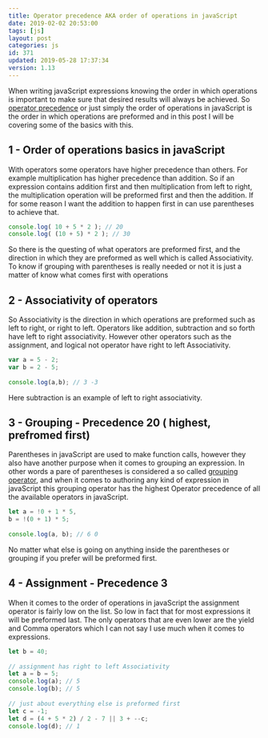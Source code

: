 ```yaml
---
title: Operator precedence AKA order of operations in javaScript
date: 2019-02-02 20:53:00
tags: [js]
layout: post
categories: js
id: 371
updated: 2019-05-28 17:37:34
version: 1.13
---
```


When writing javaScript expressions knowing the order in which operations is important to make sure that desired results will always be achieved. So [operator precedence](https://developer.mozilla.org/en-US/docs/Web/JavaScript/Reference/Operators/Operator_Precedence) or just simply the order of operations in javaScript is the order in which operations are preformed and in this post I will be covering some of the basics with this.

<!-- more -->

## 1 - Order of operations basics in javaScript

With operators some operators have higher precedence than others. For example multiplication has higher precedence than addition. So if an expression contains addition first and then multiplication from left to right, the multiplication operation will be preformed first and then the addition. If for some reason I want the addition to happen first in can use parentheses to achieve that.

```js
console.log( 10 + 5 * 2 ); // 20
console.log( (10 + 5) * 2 ); // 30
```

So there is the questing of what operators are preformed first, and the direction in which they are preformed as well which is called Associativity. To know if grouping with parentheses is really needed or not it is just a matter of know what comes first with operations

## 2 - Associativity of operators

So Associativity is the direction in which operations are preformed such as left to right, or right to left. Operators like addition, subtraction and so forth have left to right associativity. However other operators such as the assignment, and logical not operator have right to left Associativity.

```js
var a = 5 - 2;
var b = 2 - 5;
 
console.log(a,b); // 3 -3
```

Here subtraction is an example of left to right associativity.

## 3 - Grouping - Precedence 20 ( highest, prefromed first)

Parentheses in javaScript are used to make function calls, however they also have another purpose when it comes to grouping an expression. In other words a pare of parentheses is considered a so called [grouping operator](https://developer.mozilla.org/en-US/docs/Web/JavaScript/Reference/Operators/Grouping), and when it comes to authoring any kind of expression in javaScript this grouping operator has the highest Operator precedence of all the available operators in javaScript.

```js
let a = !0 + 1 * 5,
b = !(0 + 1) * 5;
 
console.log(a, b); // 6 0
```

No matter what else is going on anything inside the parentheses or grouping if you prefer will be preformed first.

## 4 - Assignment - Precedence 3

When it comes to the order of operations in javaScript the assignment operator is fairly low on the list. So low in fact that for most expressions it will be preformed last. The only operators that are even lower are the yield and Comma operators which I can not say I use much when it comes to expressions.

```js
let b = 40;
 
// assignment has right to left Associativity
let a = b = 5;
console.log(a); // 5
console.log(b); // 5
 
// just about everything else is preformed first
let c = -1;
let d = (4 + 5 * 2) / 2 - 7 || 3 + --c;
console.log(d); // 1
```